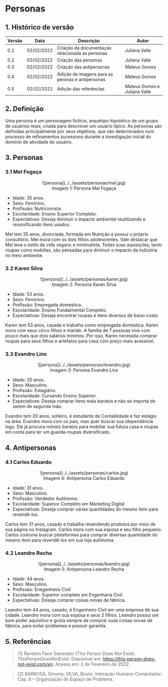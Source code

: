 # Personas

## 1. Histórico de versão

| Versão | Data       | Descrição                                           | Autor         |
| ------ | ---------- | --------------------------------------------------- | ------------  | 
| 0.1    | 02/02/2022 | Criação da documentação relacionada as personas     | Juliana Valle |
| 0.2    | 02/02/2022 | Criação das personas                                | Juliana Valle |
| 0.3    | 02/02/2022 | Criação das antipersonas                            | Mateus Gomes  |
| 0.4    | 02/02/2022 | Adição de imagens para as peronas e antipersonas    | Mateus Gomes  |
| 0.5    | 02/02/2022 | Adição das referências                              | Mateus Gomes e Juliana Valle |

## 2. Definição
Uma persona é um personagem fictício, arquétipo hipotético de um grupo de usuários reais, criada para descrever um usuário típico. As personas são definidas principalmente por seus objetivos, que são determinados num processo de refinamentos sucessivos durante a investigação inicial do domínio de atividade do usuário.

## 3. Personas

### 3.1 Mel Fogaça

<center>
![persona](../../assets/personas/mel.jpg)
<figcaption>Imagem 1: Persona Mel Fogaça</figcaption>
</center>

- Idade: 35 anos.
- Sexo: Feminino.
- Profissão: Nutricionista.
- Escolaridade: Ensino Superior Completo.
- Expectativas: Deseja diminuir o impacto ambiental reutilizando e ressinificando itens usados.

Mel tem 35 anos, divorciada, formada em Nutrição e possui o próprio consultório. Mel mora com os dois filhos adolescentes. Vale destacar que Mel leva o estilo de vida vegano e minimalista. Todas suas aquisições, tanto roupas como mobilias, são pensadas para diminuir o impacto da indústria no meio ambiente.

### 3.2 Karen Silva

<center>
![persona](../../assets/personas/karen.jpg)
<figcaption>Imagem 2: Persona Karen Silva</figcaption>
</center>

- Idade: 53 anos.
- Sexo: Feminino.
- Profissão: Empregada doméstica.
- Escolaridade: Ensino Fundalmental Completo.
- Expectativas: Deseja encontrar roupas e itens diversos de baixo custo.

Karen tem 53 anos, casada e trabalha como empregada doméstica. Karen mora com seus cinco filhos e marido. A família de 7 pessoas vive com pouco mais que dois salários mínimos. Por isso, Karen necessita comprar roupas para seus filhos e artefatos para casa com preço mais acessível.

### 3.3 Evandro Lins

<center>
![persona](../../assets/personas/evandro.jpg)
<figcaption>Imagem 3: Persona Evandro Lins</figcaption>
</center>

- Idade: 20 anos.
- Sexo: Masculino.
- Profissão: Estagiário.
- Escolaridade: Cursando Ensino Superior.
- Expectativas: Deseja comprar itens mais baratos e não se importa de serem de segunda mão.

Evandro tem 20 anos, solteiro, é estudante de Contablidade e faz estágio na área. Evandro mora com os pais, mas quer buscar sua idependência logo. Ele já procura móveis baratos para mobiliar sua futura casa e roupas em conta para ter um guarda-roupas diversificado.

## 4. Antipersonas

### 4.1 Carlos Eduardo

<center>
![persona](../../assets/personas/carlos.jpg)
<figcaption>Imagem 4: Antipersona Carlos Eduardo</figcaption>
</center>

- Idade: 31 anos.
- Sexo: Masculino.
- Profissão: Vendedor Autônomo.
- Escolaridade: Superior Completo em Marketing Digital
- Expectativas: Deseja comprar várias quantidades do mesmo item para revendê-los.

Carlos tem 31 anos, casado e trabalha revendendo produtos por meio de sua página no Instagram. Carlos mora com sua esposa e seu filho pequeno. Carlos costuma buscar plataformas para comprar diversas quantidade do mesmo item para revendê-los em sua loja autônoma.

### 4.2 Leandro Rocha

<center>
![persona](../../assets/personas/leandro.jpg)
<figcaption>Imagem 5: Antipersona Leandro Rocha</figcaption>
</center>

- Idade: 44 anos.
- Sexo: Masculino.
- Profissão: Enegenheiro Civil
- Escolaridade: Superior completo em Engenharia Civil
- Expectativas: Deseja comprar coisas novas de fábrica.

Leandro tem 44 anos, casado, é Engenheiro Civil em uma empresa de sua cidade. Leandro mora com sua esposa e seus 2 filhos. Leandro possui um bom poder aquisitivo e gosta sempre de comprar suas coisas novas de fábrica, para evitar problemas e possuir garantia.

## 5. Referências

> [1] Random Face Generator (This Person Does Not Exist). ThisPersonDoesNotExist. Disponível em: <https://this-person-does-not-exist.com/en>. Acesso em: 2 de Fevereiro de 2022.

> [2] BARBOSA, Simone; SILVA, Bruno. Interação Humano-Computador: Cap. 6 – Organização do Espaço de Problema.